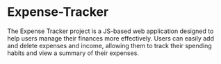 # Expense-Tracker
The Expense Tracker project is a JS-based web application designed to help users manage their finances more effectively. Users can easily add and delete expenses and income, allowing them to track their spending habits and view a summary of their expenses.
